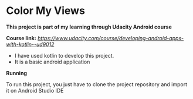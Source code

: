 # Color My Views

**This project is part of my learning through Udacity Android course**

**Course link:** _https://www.udacity.com/course/developing-android-apps-with-kotlin--ud9012_

- I have used kotlin to develop this project.
- It is a basic android application

**Running**

To run this project, you just have to clone the project repository and import it on Android Studio IDE
